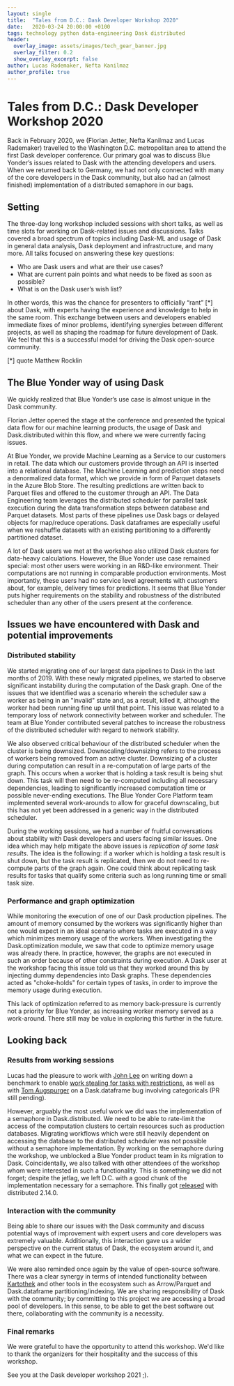 ```yaml
---
layout: single
title:  "Tales from D.C.: Dask Developer Workshop 2020"
date:   2020-03-24 20:00:00 +0100
tags: technology python data-engineering Dask distributed
header:
  overlay_image: assets/images/tech_gear_banner.jpg
  overlay_filter: 0.2
  show_overlay_excerpt: false
author: Lucas Rademaker, Nefta Kanilmaz
author_profile: true
---
```

# Tales from D.C.: Dask Developer Workshop 2020

Back in February 2020, we (Florian Jetter, Nefta Kanilmaz and Lucas Rademaker) travelled to the Washington D.C. metropolitan area to attend the first Dask developer conference. Our primary goal was to discuss Blue Yonder’s issues related to Dask with the attending developers and users. When we returned back to Germany, we had not only connected with many of the core developers in the Dask community, but also had an (almost finished) implementation of a distributed semaphore in our bags. 


## Setting

The three-day long workshop included sessions with short talks, as well as time slots for working on Dask-related issues and discussions.
Talks covered a broad spectrum of topics including Dask-ML and usage of Dask in general data analysis, Dask deployment and infrastructure, and many more. All talks focused on answering these key questions: 

- Who are Dask users and what are their use cases?
- What are current pain points and what needs to be fixed as soon as possible?
- What is on the Dask user’s wish list?

In other words, this was the chance for presenters to officially “rant” [*] about Dask, with experts having the experience and knowledge to help in the same room.
This exchange between users and developers enabled immediate fixes of minor problems, identifying synergies between different projects, as well as shaping the roadmap for future development of Dask. We feel that this is a successful model for driving the Dask open-source community.

[*] quote Matthew Rocklin

## The Blue Yonder way of using Dask

We quickly realized that Blue Yonder’s use case is almost unique in the Dask community.

Florian Jetter opened the stage at the conference and presented the typical data flow for our machine learning products, the usage of Dask and Dask.distributed within this flow, and where we were currently facing issues.
 
At Blue Yonder, we provide Machine Learning as a Service to our customers in retail. The data which our customers provide through an API is inserted into a relational database. The Machine Learning and prediction steps need a denormalized data format, which we provide in form of Parquet datasets in the Azure Blob Store. The resulting predictions are written back to Parquet files and offered to the customer through an API. 
The Data Engineering team leverages the distributed scheduler for parallel task execution during the data transformation steps between database and Parquet datasets. Most parts of these pipelines use Dask bags or delayed objects for map/reduce operations. Dask dataframes are especially useful when we reshuffle datasets with an existing partitioning to a differently partitioned dataset.

A lot of Dask users we met at the workshop also utilized Dask clusters for data-heavy calculations. However, the Blue Yonder use case remained special: most other users were working in an R&D-like environment. Their computations are not running in comparable production environments. Most importantly, these users had no service level agreements with customers about, for example, delivery times for predictions. It seems that Blue Yonder puts higher requirements on the stability and robustness of the distributed scheduler than any other of the users present at the conference.

## Issues we have encountered with Dask and potential improvements

### Distributed stability
We started migrating one of our largest data pipelines to Dask in the last months of 2019. With these newly migrated pipelines, we started to observe significant instability during the computation of the Dask graph.
One of the issues that we identified was a scenario wherein the scheduler saw a worker as being in an "invalid" state and, as a result, killed it, although
the worker had been running fine up until that point. This issue was related to a temporary loss of network connectivity between worker and scheduler. The team at Blue Yonder contributed several patches to increase the robustness of the distributed scheduler with regard to network stability.

We also observed critical behaviour of the distributed scheduler when the cluster is being downsized. Downscaling/downsizing refers to the process of workers being removed from an active cluster.
Downsizing of a cluster during computation can result in a re-computation of large parts of the graph. This occurs when a worker that is holding a task result is being shut down. This task will then need to be re-computed including all necessary dependencies, leading to significantly increased computation time or possible never-ending executions.
The Blue Yonder Core Platform team implemented several work-arounds to allow for graceful downscaling, but this has not yet been addressed in a generic way in the distributed scheduler.
 
 
During the working sessions, we had a number of fruitful conversations about stability with  Dask developers and users facing similar issues.
One idea which may help mitigate the above issues is _replication of some task results_. The idea is the following: if a worker which is holding a task result is shut down, but the task result is replicated, then we do not need to re-compute parts of the graph again.
One could think about replicating task results for tasks that qualify some criteria such as long running time or small task size.

### Performance and graph optimization
While monitoring the execution of one of our Dask production pipelines.
The amount of memory consumed by the workers was significantly higher than one would expect in an ideal scenario where tasks are executed in a way which minimizes memory usage of the workers.
When investigating the Dask.optimization module, we saw that code to optimize memory usage was already there. In practice, however, the graphs are not executed in such an order because of other constraints during execution.
A Dask user at the workshop facing this issue told us that they worked around this by injecting dummy dependencies into Dask graphs. These dependencies acted as "choke-holds" for certain types of tasks, in order to improve the memory usage during execution.

This lack of optimization referred to as memory back-pressure is currently not a priority for Blue Yonder, as increasing worker memory served as a work-around. There still may be value in exploring this further in the future.

## Looking back

### Results from working sessions
Lucas had the pleasure to work with [John Lee](https://github.com/jlee3) on writing down a benchmark to enable [work stealing for tasks with restrictions](https://github.com/Dask/distributed/pull/3069), as well as with [Tom Augspurger](https://github.com/TomAugspurger) on a Dask.dataframe bug involving categoricals (PR still pending).

However, arguably the most useful work we did was the implementation of a semaphore in Dask.distributed.
We need to be able to rate-limit the access of the computation clusters to certain resources such as production databases. Migrating workflows which were still heavily dependent on accessing the database to the distributed scheduler was not possible without a semaphore implementation.
By working on the semaphore during the workshop, we unblocked a Blue Yonder product team in its migration to Dask.
 Coincidentally, we also talked with other attendees of the workshop whom were interested in such a functionality.
This is something we did not forget; despite the jetlag, we left D.C. with a good chunk of the implementation necessary for a semaphore. This finally got [released](https://github.com/Dask/distributed/commit/2129b740c1e3f524e5ba40a0b6a77b239d4c1f94) with distributed 2.14.0.

### Interaction with the community
Being able to share our issues with the Dask community and discuss potential ways of improvement with expert users and core developers was extremely valuable. Additionally, this interaction gave us a wider perspective on the current status of Dask, the ecosystem around it, and what we can expect in the future.

We were also reminded once again by the value of open-source software. 
There was a clear synergy in terms of intended functionality between [Kartothek](https://github.com/JDASoftwareGroup/kartothek) and other tools in the ecosystem such as Arrow/Parquet and Dask.dataframe partitioning/indexing.
We are sharing responsibility of Dask with the community; by committing to this project we are accessing a broad pool of developers.
In this sense, to be able to get the best software out there, collaborating with the community is a necessity. 

### Final remarks

We were grateful to have the opportunity to attend this workshop.
We'd like to thank the organizers for their hospitality and the success of this workshop.

See you at the Dask developer workshop 2021 ;).
